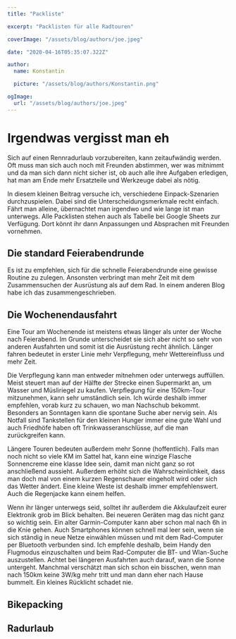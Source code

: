 ```yaml
---
title: "Packliste"

excerpt: "Packlisten für alle Radtouren"

coverImage: "/assets/blog/authors/joe.jpeg"

date: "2020-04-16T05:35:07.322Z"

author:
  name: Konstantin

  picture: "/assets/blog/authors/Konstantin.png"

ogImage:
  url: "/assets/blog/authors/joe.jpeg"
---
```


# Irgendwas vergisst man eh

Sich auf einen Rennradurlaub vorzubereiten, kann zeitaufwändig werden. Oft muss man sich auch noch mit Freunden abstimmen, wer was mitnimmt und da man sich dann nicht sicher ist, ob auch alle ihre Aufgaben erledigen, hat man am Ende mehr Ersatzteile und Werkzeuge dabei als nötig.

In diesem kleinen Beitrag versuche ich, verschiedene Einpack-Szenarien durchzuspielen. Dabei sind die Unterscheidungsmerkmale recht einfach. Fährt man alleine, übernachtet man irgendwo und wie lange ist man unterwegs. Alle Packlisten stehen auch als Tabelle bei Google Sheets zur Verfügung. Dort könnt ihr dann Anpassungen und Absprachen mit Freunden vornehmen.

## Die standard Feierabendrunde

Es ist zu empfehlen, sich für die schnelle Feierabendrunde eine gewisse Routine zu zulegen. Ansonsten verbringt man mehr Zeit mit dem Zusammensuchen der Ausrüstung als auf dem Rad. In einem anderen Blog habe ich das zusammengeschrieben.

## Die Wochenendausfahrt

Eine Tour am Wochenende ist meistens etwas länger als unter der Woche nach Feierabend. Im Grunde unterscheidet sie sich aber nicht so sehr von anderen Ausfahrten und somit ist die Ausrüstung recht ähnlich. Länger fahren bedeutet in erster Linie mehr Verpflegung, mehr Wettereinfluss und mehr Zeit.

Die Verpflegung kann man entweder mitnehmen oder unterwegs auffüllen. Meist steuert man auf der Hälfte der Strecke einen Supermarkt an, um Wasser und Müsliriegel zu kaufen. Verpflegung für eine 150km-Tour mitzunehmen, kann sehr umständlich sein. Ich würde deshalb immer empfehlen, vorab kurz zu schauen, wo man Nachschub bekommt. Besonders an Sonntagen kann die spontane Suche aber nervig sein. Als Notfall sind Tankstellen für den kleinen Hunger immer eine gute Wahl und auch Friedhöfe haben oft Trinkwasseranschlüsse, auf die man zurückgreifen kann.

Längere Touren bedeuten außerdem mehr Sonne (hoffentlich). Falls man noch nicht so viele KM im Sattel hat, kann eine winzige Flasche Sonnencreme eine klasse Idee sein, damit man nicht ganz so rot anschließend aussieht. Außerdem erhöht sich die Wahrscheinlichkeit, dass man doch mal von einem kurzen Regenschauer eingeholt wird oder sich das Wetter ändert. Eine kleine Weste ist deshalb immer empfehlenswert. Auch die Regenjacke kann einem helfen.

Wenn ihr länger unterwegs seid, solltet ihr außerdem die Akkulaufzeit eurer Elektronik grob im Blick behalten. Bei neueren Geräten mag das nicht ganz so wichtig sein. Ein alter Garmin-Computer kann aber schon mal nach 6h in die Knie gehen. Auch Smartphones können schnell mal leer sein, wenn sie sich ständig in neue Netze einwählen müssen und mit dem Rad-Computer per Bluetooth verbunden sind. Ich empfehle deshalb, beim Handy den Flugmodus einzuschalten und beim Rad-Computer die BT- und Wlan-Suche auszustellen. Achtet bei längeren Ausfahrten auch darauf, wann die Sonne untergeht. Manchmal verschätzt man sich schon ein bisschen, wenn man nach 150km keine 3W/kg mehr tritt und man dann eher nach Hause bummelt. Ein kleines Rücklicht schadet nie.

## Bikepacking

## Radurlaub
